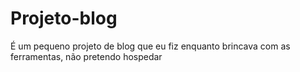 # Projeto-blog

É um pequeno projeto de blog que eu fiz enquanto brincava com as ferramentas, não pretendo hospedar
